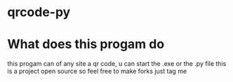 # qrcode-py

# What does this progam do
this progam can of any site a qr code, u can start the .exe or the .py file this is a project open source so feel free to make forks 
just tag me 
